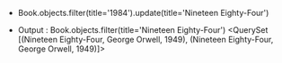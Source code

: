- Book.objects.filter(title='1984').update(title='Nineteen Eighty-Four')

- Output : Book.objects.filter(title='Nineteen Eighty-Four')
<QuerySet [(Nineteen 
Eighty-Four, George Orwell, 1949), (Nineteen Eighty-Four, George Orwell, 1949)]>